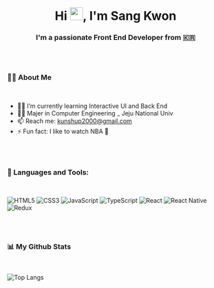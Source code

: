 <h1 align="center">Hi <img src="https://raw.githubusercontent.com/MartinHeinz/MartinHeinz/master/wave.gif" width="30px" height="30px">, I'm Sang Kwon</h1>
<h3 align="center">I'm a passionate Front End Developer from 🇰🇷</h3>
<br/>
<br/>

### 🙋‍♂️ About Me

<br/>

+ 👨‍💻 I’m currently learning Interactive UI and Back End
+ 👨‍🎓 Majer in Computer Engineering _ Jeju National Univ
+ 📫 Reach me: kunshup2000@gmail.com
+ ⚡️ Fun fact: I like to watch NBA 🏀
<br/>
<br/>

### 🚀  Languages and Tools:

<br/>

![HTML5](https://img.shields.io/badge/html5-%23E34F26.svg?style=for-the-badge&logo=html5&logoColor=white)
![CSS3](https://img.shields.io/badge/css3-%231572B6.svg?style=for-the-badge&logo=css3&logoColor=white)
![JavaScript](https://img.shields.io/badge/javascript-%23323330.svg?style=for-the-badge&logo=javascript&logoColor=%23F7DF1E)
![TypeScript](https://img.shields.io/badge/typescript-%23007ACC.svg?style=for-the-badge&logo=typescript&logoColor=white)
![React](https://img.shields.io/badge/react-%2320232a.svg?style=for-the-badge&logo=react&logoColor=%2361DAFB)
![React Native](https://img.shields.io/badge/react_native-%2320232a.svg?style=for-the-badge&logo=react&logoColor=%2361DAFB)
![Redux](https://img.shields.io/badge/redux-%23593d88.svg?style=for-the-badge&logo=redux&logoColor=white)

<br/>
<br/>

###  📊  My Github Stats

<br/>

![Top Langs](https://github-readme-stats.vercel.app/api/top-langs/?username=Yummy-sk&hide=TeX&layout=compact)
